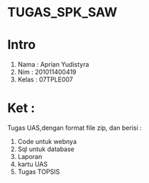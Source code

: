 # TUGAS_SPK_SAW

# Intro
1. Nama : Aprian Yudistyra
2. Nim : 201011400419
3. Kelas : 07TPLE007

# Ket :
Tugas UAS,dengan format file zip, dan berisi :
1. Code untuk webnya
2. Sql untuk database
3. Laporan 
4. kartu UAS
5. Tugas TOPSIS
